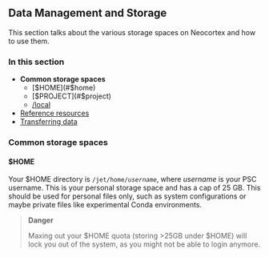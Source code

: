 ## Data Management and Storage 
This section talks about the various storage spaces on Neocortex and how to use them.

### In this section
* **Common storage spaces**
   * [$HOME](#$home)
   * [$PROJECT](#$project)
   * [/local](#local)
* [Reference resources](#reference-resources)
* [Transferring data](#transferring-data)

  
### Common storage spaces
#### $HOME
Your $HOME directory is <code>/jet/home/<i>username</i></code>, where *username* is your PSC username. This is your personal storage space and has a cap of 25 GB. This should be used for personal files only, such as system configurations or maybe private files like experimental Conda environments.

<div class="danger">
  <blockquote>
    <strong>Danger</strong> 
<p>Maxing out your $HOME quota (storing >25GB under $HOME) will lock you out of the system, as you might not be able to login anymore.
  </blockquote>
</div>


